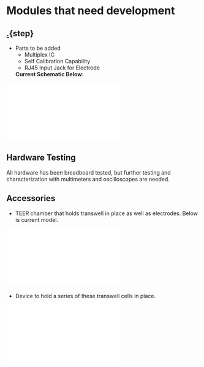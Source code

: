 # Modules that need development


## [.](hardware.md){step}
* Parts to be added
    * Multiplex IC
    * Self Calibration Capability
    * RJ45 Input Jack for Electrode</ul>
**Current Schematic Below**:


![](documents/Schematic_Flexi-TEER_2022-04-20.pdf)


## Hardware Testing
All hardware has been breadboard tested, but further testing and characterization with multimeters and oscilloscopes are needed. 




## Accessories
* TEER chamber that holds transwell in place as well as electrodes. Below is current model. 






![](models/CustomtranswellTEERchamber002.stl)







* Device to hold a series of these transwell cells in place. 


![](models/TEErMainDesignA.stl)










